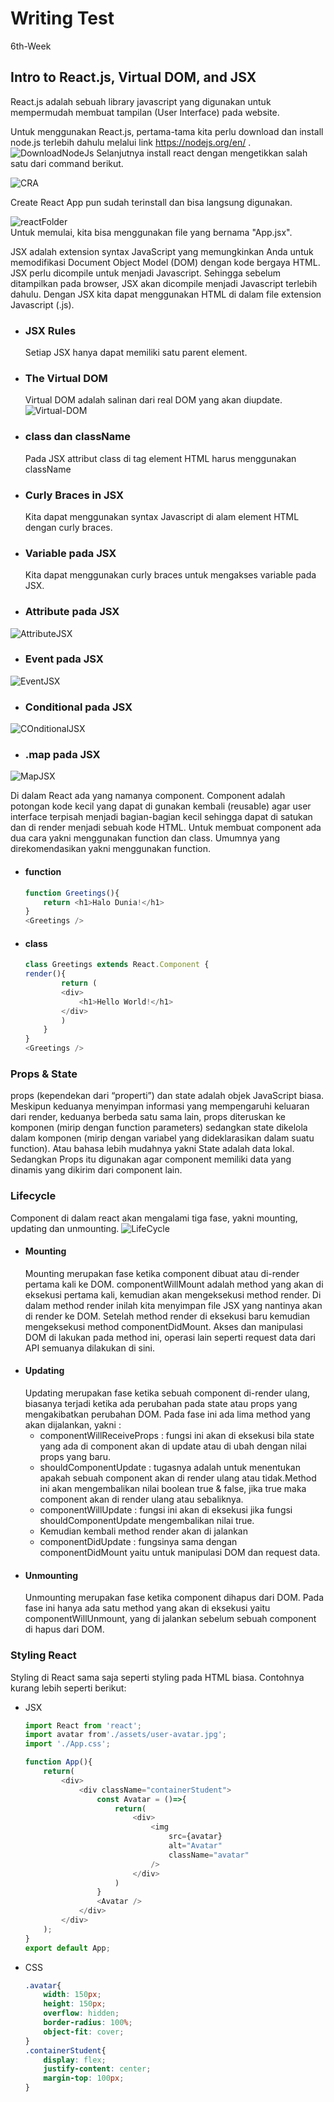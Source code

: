 # Writing Test
6th-Week
## Intro to React.js, Virtual DOM, and JSX
React.js adalah sebuah library javascript yang digunakan untuk mempermudah membuat tampilan (User Interface) pada website.  

Untuk menggunakan React.js, pertama-tama kita perlu download dan install node.js terlebih dahulu melalui link https://nodejs.org/en/ .
![DownloadNodeJs](downloadNode.PNG)
Selanjutnya install react dengan mengetikkan salah satu dari command berikut.   

![CRA](CRA.PNG)

Create React App pun sudah terinstall dan bisa langsung digunakan.  

![reactFolder](reactFolder.PNG)  
Untuk memulai, kita bisa menggunakan file yang bernama "App.jsx".

JSX adalah extension syntax JavaScript yang memungkinkan Anda untuk memodifikasi Document Object Model (DOM) dengan kode bergaya HTML. JSX perlu dicompile untuk menjadi Javascript. Sehingga sebelum ditampilkan pada browser, JSX akan dicompile menjadi Javascript terlebih dahulu. Dengan JSX kita dapat menggunakan HTML di dalam file extension Javascript (.js).  
* ### JSX Rules
    Setiap JSX hanya dapat memiliki satu parent element.
* ### The Virtual DOM
    Virtual DOM adalah salinan dari real DOM yang akan diupdate.
![Virtual-DOM](Virtual_DOM.png)  
* ### class dan className
    Pada JSX attribut class di tag element HTML harus menggunakan className
* ### Curly Braces in JSX
    Kita dapat menggunakan syntax Javascript di alam element HTML dengan curly braces.
* ### Variable pada JSX  
    Kita dapat menggunakan curly braces untuk mengakses variable pada JSX.
* ### Attribute pada JSX  
![AttributeJSX](AttributeJSX.PNG)  
* ### Event pada JSX
![EventJSX](EventJSX.PNG)  
* ### Conditional pada JSX  
![COnditionalJSX](ConditionalJSX.PNG)  
* ### .map pada JSX  
![MapJSX](MapJSX.PNG)  
  
Di dalam React ada yang namanya component.
Component adalah potongan kode kecil yang dapat di gunakan kembali (reusable) agar user interface terpisah menjadi bagian-bagian kecil sehingga dapat di satukan dan di render menjadi sebuah kode HTML.
Untuk membuat component ada dua cara yakni menggunakan function dan class. Umumnya yang direkomendasikan yakni menggunakan function.
* #### function
    ````javascript
    function Greetings(){
        return <h1>Halo Dunia!</h1>
    }
    <Greetings />
    ````
* #### class

    ````javascript
    class Greetings extends React.Component {
    render(){
            return (
            <div>
                <h1>Hello World!</h1>
            </div>
            )
        }
    }
    <Greetings />
    ````
### Props & State
props (kependekan dari “properti”) dan state adalah objek JavaScript biasa. Meskipun keduanya menyimpan informasi yang mempengaruhi keluaran dari render, keduanya berbeda satu sama lain, props diteruskan ke komponen (mirip dengan function parameters) sedangkan state dikelola dalam komponen (mirip dengan variabel yang dideklarasikan dalam suatu function). Atau bahasa lebih mudahnya yakni State adalah data lokal. Sedangkan Props itu digunakan agar component memiliki data yang dinamis yang dikirim dari component lain.

### Lifecycle
Component di dalam react akan mengalami tiga fase, yakni mounting, updating dan unmounting.
![LifeCycle](LifeCycle.PNG)
* #### Mounting
    Mounting merupakan fase ketika component dibuat atau di-render pertama kali ke DOM. componentWillMount adalah method yang akan di eksekusi pertama kali, kemudian akan mengeksekusi method render.
    Di dalam method render inilah kita menyimpan file JSX yang nantinya akan di render ke DOM.
    Setelah method render di eksekusi baru kemudian mengeksekusi method componentDidMount. Akses dan manipulasi DOM di lakukan pada method ini, operasi lain seperti request data dari API semuanya dilakukan di sini.
* #### Updating
    Updating merupakan fase ketika sebuah component di-render ulang, biasanya terjadi ketika ada perubahan pada state atau props yang  mengakibatkan perubahan DOM. 
    Pada fase ini ada lima method yang akan dijalankan, yakni :
    * componentWillReceiveProps : fungsi ini akan di eksekusi bila state yang ada di component akan di update atau di ubah dengan nilai props yang baru.
    * shouldComponentUpdate : tugasnya adalah untuk menentukan apakah sebuah component akan di render ulang atau tidak.Method ini akan mengembalikan nilai boolean true & false, jika true maka component akan di render ulang atau sebaliknya.
    * componentWillUpdate : fungsi ini akan di eksekusi jika fungsi shouldComponentUpdate mengembalikan nilai true.
    * Kemudian kembali method render akan di jalankan
    * componentDidUpdate : fungsinya sama dengan componentDidMount yaitu untuk manipulasi DOM dan request data.  
* #### Unmounting
    Unmounting merupakan fase ketika component dihapus dari DOM. Pada fase ini hanya ada satu method yang akan di eksekusi yaitu componentWillUnmount, yang di jalankan sebelum sebuah component di hapus dari DOM.  
### Styling React
Styling di React sama saja seperti styling pada HTML biasa. Contohnya kurang lebih seperti berikut:
* JSX
    ````javascript
    import React from 'react';
    import avatar from'./assets/user-avatar.jpg';
    import './App.css';

    function App(){
        return(
            <div>
                <div className="containerStudent">
                    const Avatar = ()=>{
                        return(
                            <div>
                                <img
                                    src={avatar}
                                    alt="Avatar"
                                    className="avatar"
                                />
                            </div>
                        )
                    }
                    <Avatar />
                </div>
            </div>
        );
    }
    export default App;
    ````
* CSS
    ````css
    .avatar{
        width: 150px;
        height: 150px;
        overflow: hidden;
        border-radius: 100%;
        object-fit: cover;
    }
    .containerStudent{
        display: flex;
        justify-content: center;
        margin-top: 100px;
    }
    ````